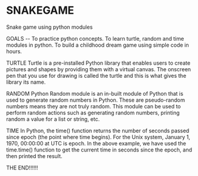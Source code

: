 # SNAKEGAME
Snake game using python modules

GOALS -- 
To practice python concepts.
To learn turtle, random and time modules in python.
To build a childhood dream game using simple code in hours.

TURTLE
Turtle is a pre-installed Python library that enables users to create pictures and shapes by providing them with a virtual canvas. The onscreen pen that you use for drawing is called the turtle and this is what gives the library its name.

RANDOM
Python Random module is an in-built module of Python that is used to generate random numbers in Python. These are pseudo-random numbers means they are not truly random. This module can be used to perform random actions such as generating random numbers, printing random a value for a list or string, etc.

TIME
In Python, the time() function returns the number of seconds passed since epoch (the point where time begins). For the Unix system, January 1, 1970, 00:00:00 at UTC is epoch. In the above example, we have used the time.time() function to get the current time in seconds since the epoch, and then printed the result.

THE END!!!!!!

